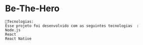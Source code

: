 # Be-The-Hero 
    🚀Tecnologias:
    Esse projeto foi desenvolvido com as seguintes tecnologias  :
    Node.js
    React
    React Native
